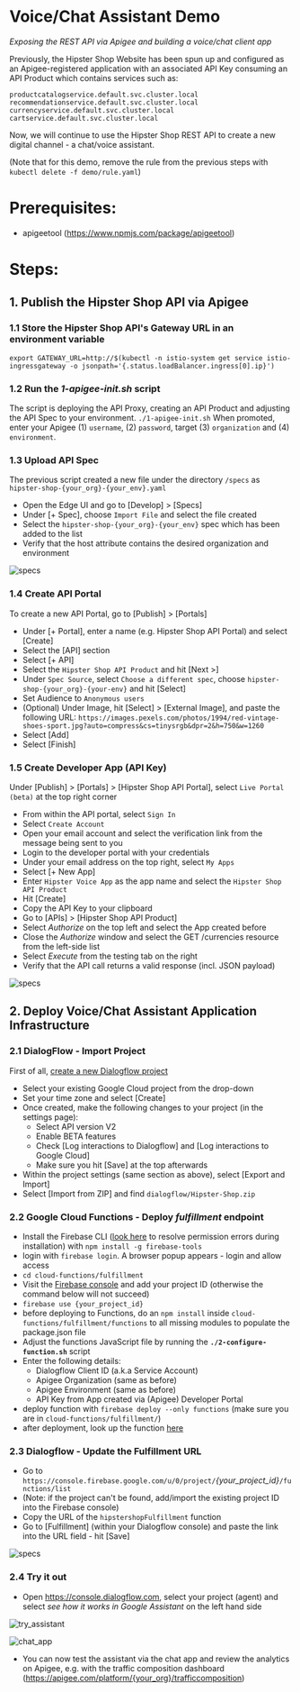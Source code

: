 # Voice/Chat Assistant Demo
*Exposing the REST API via Apigee and building a voice/chat client app* 

Previously, the Hipster Shop Website has been spun up and configured as an Apigee-registered application with an associated API Key consuming an API Product which contains services such as:
```
productcatalogservice.default.svc.cluster.local
recommendationservice.default.svc.cluster.local
currencyservice.default.svc.cluster.local
cartservice.default.svc.cluster.local
```

Now, we will continue to use the Hipster Shop REST API to create a new digital channel - a chat/voice assistant.

(Note that for this demo, remove the rule from the previous steps with `kubectl delete -f demo/rule.yaml`)


# Prerequisites:
- apigeetool (https://www.npmjs.com/package/apigeetool)


# Steps:

## 1. Publish the Hipster Shop API via Apigee

###  1.1 Store the Hipster Shop API's Gateway URL in an environment variable

`export GATEWAY_URL=http://$(kubectl -n istio-system get service istio-ingressgateway -o jsonpath='{.status.loadBalancer.ingress[0].ip}')`

###  1.2 Run the *1-apigee-init.sh* script 
The script is deploying the API Proxy, creating an API Product and adjusting the API Spec to your environment.
`./1-apigee-init.sh`
When promoted, enter your Apigee (1) `username`, (2) `password`, target (3) `organization` and (4) `environment`.
	
###  1.3 Upload API Spec
The previous script created a new file under the directory `/specs` as `hipster-shop-{your_org}-{your_env}.yaml`
- Open the Edge UI and go to [Develop] > [Specs]
- Under [+ Spec], choose `Import File` and select the file created
- Select the `hipster-shop-{your_org}-{your_env}` spec which has been added to the list
- Verify that the host attribute contains the desired organization and environment

![specs](https://github.com/mikesson/hipster-apim-demo_assistant-app/blob/master/img/specs.png?raw=true)

###  1.4 Create API Portal
To create a new API Portal, go to [Publish] > [Portals]
- Under [+ Portal], enter a name (e.g. Hipster Shop API Portal) and select [Create]
- Select the [API] section
- Select [+ API]
- Select the `Hipster Shop API Product` and hit [Next >]
- Under `Spec Source`, select `Choose a different spec`, choose `hipster-shop-{your_org}-{your-env}` and hit [Select]
- Set Audience to `Anonymous users`
- (Optional) Under Image, hit [Select] > [External Image], and paste the following URL: 
`https://images.pexels.com/photos/1994/red-vintage-shoes-sport.jpg?auto=compress&cs=tinysrgb&dpr=2&h=750&w=1260`
- Select [Add]
- Select [Finish]
	
###  1.5 Create Developer App (API Key)
Under [Publish] > [Portals] > [Hipster Shop API Portal], select `Live Portal (beta)` at the top right corner
- From within the API portal, select `Sign In`
- Select `Create Account`
- Open your email account and select the verification link from the message being sent to you
- Login to the developer portal with your credentials
- Under your email address on the top right, select `My Apps`
- Select [+ New App]
- Enter `Hipster Voice App` as the app name and select the `Hipster Shop API Product` 
- Hit [Create]
- Copy the API Key to your clipboard
- Go to [APIs] > [Hipster Shop API Product]
- Select *Authorize* on the top left and select the App created before
- Close the *Authorize* window and select the GET /currencies resource from the left-side list
- Select *Execute* from the testing tab on the right
- Verify that the API call returns a valid response (incl. JSON payload)

![specs](https://github.com/mikesson/hipster-apim-demo_assistant-app/blob/master/img/portal_auth.png?raw=true)


## 2. Deploy Voice/Chat Assistant Application Infrastructure

###  2.1 DialogFlow - Import Project  
First of all, [create a new Dialogflow project](https://console.dialogflow.com/api-client/#/newAgent)
- Select your existing Google Cloud project from the drop-down
- Set your time zone and select [Create]
- Once created, make the following changes to your project (in the settings page):
	- Select API version V2
	- Enable BETA features
	- Check [Log interactions to Dialogflow] and [Log interactions to Google Cloud]
	- Make sure you hit [Save] at the top afterwards
- Within the project settings (same section as above), select [Export and Import]
- Select [Import from ZIP] and find `dialogflow/Hipster-Shop.zip`
		
###  2.2 Google Cloud Functions - Deploy *fulfillment* endpoint
- Install the Firebase CLI ([look here](https://docs.npmjs.com/resolving-eacces-permissions-errors-when-installing-packages-globally) to resolve permission errors during installation) with
`npm install -g firebase-tools`
- login with `firebase login`. A browser popup appears - login and allow access
- `cd cloud-functions/fulfillment`		
- Visit the [Firebase console](https://console.firebase.google.com/) and add your project ID (otherwise the command below will not succeed)
- `firebase use {your_project_id}`
- before deploying to Functions, do an `npm install` inside `cloud-functions/fulfillment/functions` to all missing modules to populate the package.json file
- Adjust the functions JavaScript file by running the **`./2-configure-function.sh`** script
- Enter the following details:
	- Dialogflow Client ID (a.k.a Service Account)
	- Apigee Organization (same as before)
	- Apigee Environment (same as before)
	- API Key from App created via (Apigee) Developer Portal
- deploy function with `firebase deploy --only functions` (make sure you are in `cloud-functions/fulfillment/`)
- after deployment, look up the function [here](https://console.cloud.google.com/functions)
		
###  2.3 Dialogflow - Update the Fulfillment URL
- Go to `https://console.firebase.google.com/u/0/project/`*{your_project_id}*`/functions/list`
- (Note: if the project can't be found, add/import the existing project ID into the Firebase console) 
- Copy the URL of the `hipstershopFulfillment` function
- Go to [Fulfillment] (within your Dialogflow console) and paste the link into the URL field - hit [Save]

![specs](https://github.com/mikesson/hipster-apim-demo_assistant-app/blob/master/img/function_url.png?raw=true)


### 2.4 Try it out
- Open https://console.dialogflow.com, select your project (agent) and select *see how it works in Google Assistant* on the left hand side

![try_assistant](https://github.com/mikesson/hipster-apim-demo_assistant-app/blob/master/img/try_google_assistant.png?raw=true)

![chat_app](https://github.com/mikesson/hipster-apim-demo_assistant-app/blob/master/img/ads.png?raw=true)


- You can now test the assistant via the chat app and review the analytics on Apigee, e.g. with the traffic composition dashboard (https://apigee.com/platform/{your_org}/trafficcomposition)